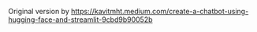 Original version by https://kavitmht.medium.com/create-a-chatbot-using-hugging-face-and-streamlit-9cbd9b90052b

